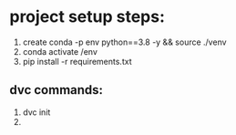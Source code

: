 # project setup steps:

1. create conda -p env python==3.8 -y  && source ./venv
2. conda activate /env 
3. pip install -r requirements.txt 

## dvc commands:
1. dvc init 
2. 